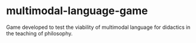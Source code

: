 # multimodal-language-game
Game developed to test the viability of multimodal language for didactics in the teaching of philosophy.
